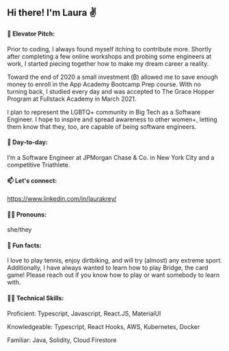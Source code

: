 ## Hi there! I'm Laura ✌

####  💬  Elevator Pitch: 
Prior to coding, I always found myself itching to contribute more. Shortly after completing a few online workshops and probing some engineers at work, I started piecing together how to make my dream career a reality.

Toward the end of 2020 a small investment (₿) allowed me to save enough money to enroll in the App Academy Bootcamp Prep course. With no turning back, I studied every day and was accepted to The Grace Hopper Program at Fullstack Academy in March 2021.

I plan to represent the LGBTQ+ community in Big Tech as a Software Engineer. I hope to inspire and spread awareness to other women+, letting them know that they, too, are capable of being software engineers.

####  📅 Day-to-day:
I’m a Software Engineer at JPMorgan Chase & Co. in New York City and a competitive Triathlete.

####  📫  Let's connect: 
https://www.linkedin.com/in/laurakrey/

####  🏳️‍🌈  Pronouns:
she/they

####  🤠  Fun facts:
I love to play tennis, enjoy dirtbiking, and will try (almost) any extreme sport. Additionally, I have always wanted to learn how to play Bridge, the card game! Please reach out if you know how to play or want somebody to learn with.

#### 👩‍💻 Technical Skills:
Proficient: Typescript, Javascript, React.JS, MaterialUI

Knowledgeable: Typescript, React Hooks, AWS, Kubernetes, Docker

Familiar: Java, Solidity, Cloud Firestore
